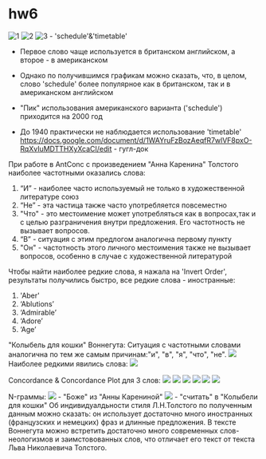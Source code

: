 # hw6
![1](https://github.com/DanaraSuseeva/hw6/blob/master/aZ4_cKjfUEg.jpg)
![2](https://github.com/DanaraSuseeva/hw6/blob/master/t4lKRmR1AnI.jpg)
![3](https://github.com/DanaraSuseeva/hw6/blob/master/%D0%A1%D0%BD%D0%B8%D0%BC%D0%BE%D0%BA%20%D1%8D%D0%BA%D1%80%D0%B0%D0%BD%D0%B0%202018-04-08%20%D0%B2%206.20.42%20PM.png) - 'schedule'&'timetable'
+ Первое слово чаще используется в британском английском, а второе - в американском
- Однако по получившимся графикам можно сказать, что, в целом, слово 'schedule' более популярное как в британском, так и в американском английском
+ "Пик" использования американского варианта ('schedule') приходится на 2000 год
- До 1940 практически не наблюдается использование 'timetable'
https://docs.google.com/document/d/1WAYruFzBozAeqfR7wlVF8pxO-RqXvIuMDTTHXyXcaCI/edit - гугл-док

При работе в AntConc с произведением "Анна Каренина" Толстого наиболее частотными оказались слова:
1. “И” - наиболее часто используемый не только в художественной литературе союз
2. “Не” - эта частица также часто употребляется повсеместно
3. "Что" - это местоимение может употребляться как в вопросах,так и с целью разграничения внутри предложения. Его частотность не вызывает вопросов.
4. “В” - ситуация с этим предлогом аналогична первому пункту
5. "Он" - частотность этого личного местоимения также не вызывает вопросов, особенно в случае с художественной литературой

 
 Чтобы найти наиболее редкие слова, я нажала на 'Invert Order', результаты получились быстро, все редкие слова - иностранные:
 1. 'Aber'
 2. ‘Ablutions’ 
 3. ‘Admirable’
 4. ‘Adore’ 
 5. ‘Age’


"Колыбель для кошки" Воннегута:
Ситуация с частотными словами аналогична по тем же самым причинам:"и", "в", "я", "что", "не". 
![](https://github.com/DanaraSuseeva/hw6/blob/master/%D1%87%D0%B0%D1%81%D1%82%20%D0%B2%D0%BE%D0%BD.png)
Наиболее редкими явились слова: ![](https://github.com/DanaraSuseeva/hw6/blob/master/%D1%80%D0%B5%D0%B4%20%D0%B2%D0%BE%D0%BD.png)

Concordance & Concordance Plot для 3 слов:
![](https://github.com/DanaraSuseeva/hw6/blob/master/%D0%BF%D1%83.png)
![](https://github.com/DanaraSuseeva/hw6/blob/master/%D0%BF%D1%83%D0%BF.png)
![](https://github.com/DanaraSuseeva/hw6/blob/master/%D0%BF%D1%87%20%D0%BF.png)
![](https://github.com/DanaraSuseeva/hw6/blob/master/%D0%BF%D1%87.png)
![](https://github.com/DanaraSuseeva/hw6/blob/master/%D1%80%D0%B5%D0%BA%D0%B0.png)
![](https://github.com/DanaraSuseeva/hw6/blob/master/%D1%80%D0%B5%D0%BA%D0%B0%20%D0%BF%D0%BB%D0%BE%D1%82.png)


N-граммы:
![](https://github.com/DanaraSuseeva/hw6/blob/master/%D1%86%D0%B0%D1%80%D1%8F%20%D1%85%D1%80%D0%B0%D0%BD%D0%B8.png) - "Боже" из "Анны Карениной"
![](https://github.com/DanaraSuseeva/hw6/blob/master/%D1%81%D1%87%D0%B8%D1%82.png) - "считать" в "Колыбели для кошки"
Об индивидуалдьности стиля Л.Н.Толстого по полученным данным можно сказать: он использует достаточно много иностранных (французских и немецких) фраз и длинные предложения. В тексте Воннегута можно встретить достаточно много современных слов-неологизмов и заимстовованных слов, что отличает его текст от текста Льва Николаевича Толстого. 
